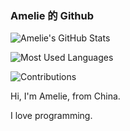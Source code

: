 ### Amelie 的 Github

![Amelie's GitHub Stats](https://github-readme-stats.vercel.app/api?username=ImAmelie&theme=blue-green&show_icons=true)

![Most Used Languages](https://github-readme-stats.vercel.app/api/top-langs/?username=ImAmelie&layout=compact&theme=blue-green&show_icons=true)

![Contributions](http://github-readme-streak-stats.herokuapp.com/?user=ImAmelie&theme=gruvbox&locale=zh_Hans)

Hi, I'm Amelie, from China.

I love programming.

<img src="http://profile-counter.glitch.me/ImAmelie/count.svg" alt="访问量" style="display:none;" />
